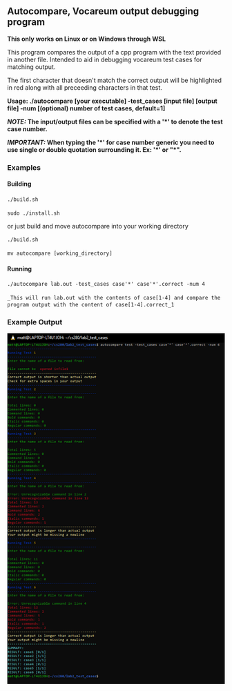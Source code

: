 ## Autocompare, Vocareum output debugging program

**This only works on Linux or on Windows through WSL**

This program compares the output of a cpp program with the text provided in another file. Intended to aid in debugging vocareum test cases for matching output.

The first character that doesn't match the correct output will be highlighted in red along with all preceeding characters in that test.

**Usage: ./autocompare [your executable] -test_cases [input file] [output file] -num [(optional) number of test cases, default=1]**

**_NOTE:_ The input/output files can be specified with a '*' to denote the test case number.**

**_IMPORTANT:_ When typing the '*' for case number generic you need to use single or double quotation surrounding it. Ex: '\*' or "\*".**

### Examples
#### Building
```
./build.sh

sudo ./install.sh
```

or just build and move autocompare into your working directory

```
./build.sh

mv autocompare [working_directory]
```

#### Running
```
./autocompare lab.out -test_cases case'*' case'*'.correct -num 4

_This will run lab.out with the contents of case[1-4] and compare the program output with the content of case[1-4].correct_1
```

### Example Output
![Example Output](./images/autocompare_example_output.PNG)
